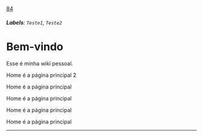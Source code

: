 [84](https://github.com/guilhermeprokisch/ideias/issues/84) 
###### **Labels**: `Teste1`, `Teste2`



# Bem-vindo 

Esse é minha wiki pessoal.


Home é a página principal 2


Home é a página principal


Home é a página principal


Home é a página principal


Home é a página principal

-------------------------------------------------------------------------------

